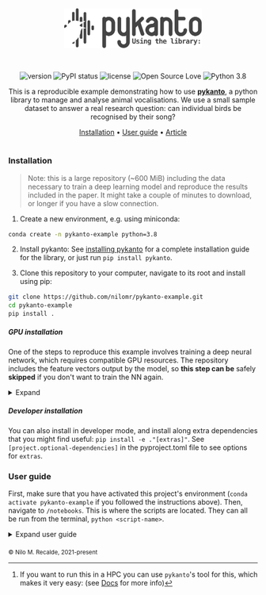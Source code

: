 <br>
<br>
<div align='center'>

<a href="https://nilomr.github.io/pykanto">
    <img src="reports/figures/pykanto-logo-grey-04.svg" alt="pykanto logo" title="pykanto" height="80" style="padding-bottom:1em !important;" />
</a> 

<br>
<br>

![version](https://img.shields.io/badge/package_version-0.1.0-orange)
![PyPI status](https://img.shields.io/pypi/status/ansicolortags.svg)
![license](https://img.shields.io/github/license/mashape/apistatus.svg)
![Open Source Love](https://img.shields.io/badge/open%20source-♡-lightgrey)
![Python 3.8](https://img.shields.io/badge/python->=3.8-blue.svg)

This is a reproducible example demonstrating how to use [**pykanto**](https://github.com/nilomr/pykanto), a python
library to manage and analyse animal vocalisations. We use a small sample
dataset to answer a real research question: can individual birds be recognised
by their song?

[Installation](#installation) •
[User guide](#user-guide) •
[Article](https://nilomr.github.io/pykanto-example)
#

</div>

### Installation

> Note: this is a large repository (~600 MiB) including the data necessary to
> train a deep learning model and reproduce the results included in the paper.
> It might take a couple of minutes to download, or longer if you have a slow connection.

1. Create a new environment, e.g. using miniconda:
```bash
conda create -n pykanto-example python=3.8
```
2. Install pykanto:
See [installing
pykanto](https://nilomr.github.io/pykanto/contents/1_getting-started.html) for a
complete installation guide for the library, or just run `pip install
pykanto`.

3. Clone this repository to your computer, navigate to its root and install
using pip:

```bash
git clone https://github.com/nilomr/pykanto-example.git
cd pykanto-example
pip install .
```

##### GPU installation

One of the steps to reproduce this example involves training a deep neural
network, which requires compatible GPU resources. The repository includes the
feature vectors output by the model, so **this step can be**
safely **skipped** if you don't want to train the NN again. 

<details>
  <summary>Expand</summary>
<br>
If you do want to train the model yourself, you will need a few more libraries
that are not installed automatically with pykanto. The reason for this is that the are a bit finicky: which exact installation you need depends on which version of
CUDA you have and the like.

I recommend that, if this is the case, you first create a fresh environment with conda:

```bash
conda create -n pykanto-example python=3.8    
```         
And then install torch, pykanto and this example including the extra libraries.

```bash
conda install -c pytorch pytorch torchvision   
pip install pykanto
# Navigate to the root of this repository, then:
pip install ."[torch]"
```
</details>


##### Developer installation

You can also install in developer mode, and install along extra dependencies that you might find useful: `pip install -e ."[extras]"`. See `[project.optional-dependencies]` in the pyproject.toml file to see options for `extras`.

### User guide


First, make sure that you have activated this project's environment (`conda
activate pykanto-example` if you followed the instructions above). Then,
navigate to ```/notebooks```. This is where the scripts are located. They can
all be run from the terminal, `python <script-name>`.

<details>
  <summary>Expand user guide</summary>
<br>

| Script                      | Description                                                         | Use                                                                                                                                                                                                                                           |
| --------------------------- | ------------------------------------------------------------------- | --------------------------------------------------------------------------------------------------------------------------------------------------------------------------------------------------------------------------------------------- |
| `1_prepare-dataset.py`      | Ingests, creates spectrograms, and segments the dataset[^1]         | To run: `python 1_prepare-dataset.py -d pykanto-example -f pykanto-example`, to see options: `python 1_prepare-dataset.py --help`                                                                                                             |
| `2_interactive-labels.py`   | Opens an interactive app to check the automatically assigned labels | The latter step requries user input so it's disabled by default for reproducibility. If you want to test the app yourself set `use_app = False` in that script. To learn how to use it, see [using the interactive app](./interactive-app.md) |
| `3_export-training-data.py` | Exports the data required to train the deep learning model          | `python 3_export-training-data.py --help`                                                                                                                                                                                                     |
| `4_train-model.ipynb`       | Model definition and training step                                  | A separate, self-contained jupyter notebook.This is to make it easier to run interactively on a GPU-enabled HPC. If you don't want to retrain the model, you can skip this step                                                               |
| `5_measure-similarity.py`   | Measures the similarity between songs across years and birds        | NA                                                                                                                                                                                                                                            |
| `6_plot-results.py`         | Plots the results.                                                  | Will output to graphics device but not save.                                                                                                                                                                                                  |
| `6.1_publication-plots.R`   | Reproduce the exact plots included in the paper                     | Switch to R and run `Rscript -e 'renv::run("6.1_publication-plots.R")'` after [installing the R dependecies](https://rstudio.github.io/renv/articles/renv.html) via `renv::restore()`                                                         |

[^1]: If you want to run this in a HPC you can use `pykanto`'s tool for this,
    which makes it very easy: (see [Docs]() for more info) 

```bash
pykanto-slaunch --exp BigBird2020 --p short --time 01:00:00 -n 1 --memory 40000 --gpu 0 -c "python 1_prepare-dataset.py -d pykanto-example -f pykanto-example" -env pykanto-example
```

</details>

<sub>© Nilo M. Recalde, 2021-present</sub>

